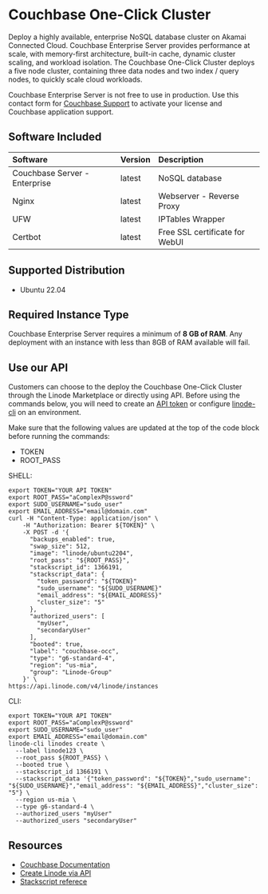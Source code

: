 # Couchbase One-Click Cluster

Deploy a highly available, enterprise NoSQL database cluster on Akamai Connected Cloud. Couchbase Enterprise Server provides performance at scale, with memory-first architecture, built-in cache, dynamic cluster scaling, and workload isolation. The Couchbase One-Click Cluster deploys a five node cluster, containing three data nodes and two index / query nodes, to quickly scale cloud workloads.

Couchbase Enterprise Server is not free to use in production. Use this contact form for [Couchbase Support](https://www.couchbase.com/pricing/) to activate your license and Couchbase application support. 

## Software Included

| Software  | Version   | Description   |
| :---      | :----     | :---          |
| Couchbase Server - Enterprise  | latest    | NoSQL database |
| Nginx     | latest    | Webserver - Reverse Proxy |
| UFW | latest | IPTables Wrapper |
| Certbot | latest | Free SSL certificate for WebUI |

## Supported Distribution

- Ubuntu 22.04 

## Required Instance Type

Couchbase Enterprise Server requires a minimum of **8 GB of RAM**. Any deployment with an instance with less than 8GB of RAM available will fail. 

## Use our API

Customers can choose to the deploy the Couchbase One-Click Cluster through the Linode Marketplace or directly using API. Before using the commands below, you will need to create an [API token](https://www.linode.com/docs/products/tools/linode-api/get-started/#create-an-api-token) or configure [linode-cli](https://www.linode.com/products/cli/) on an environment.

Make sure that the following values are updated at the top of the code block before running the commands:
- TOKEN
- ROOT_PASS

SHELL:
```
export TOKEN="YOUR API TOKEN"
export ROOT_PASS="aComplexP@ssword"
export SUDO_USERNAME="sudo_user"
export EMAIL_ADDRESS="email@domain.com"
curl -H "Content-Type: application/json" \
    -H "Authorization: Bearer ${TOKEN}" \
    -X POST -d '{
      "backups_enabled": true,
      "swap_size": 512,
      "image": "linode/ubuntu2204",
      "root_pass": "${ROOT_PASS}",
      "stackscript_id": 1366191,
      "stackscript_data": {
        "token_password": "${TOKEN}"
        "sudo_username": "${SUDO_USERNAME}"
        "email_address": "${EMAIL_ADDRESS}"
        "cluster_size": "5"
      },
      "authorized_users": [
        "myUser",
        "secondaryUser"
      ],
      "booted": true,
      "label": "couchbase-occ",
      "type": "g6-standard-4",
      "region": "us-mia",
      "group": "Linode-Group"
    }' \
https://api.linode.com/v4/linode/instances
```

CLI:
```
export TOKEN="YOUR API TOKEN"
export ROOT_PASS="aComplexP@ssword"
export SUDO_USERNAME="sudo_user"
export EMAIL_ADDRESS="email@domain.com"
linode-cli linodes create \
  --label linode123 \
  --root_pass ${ROOT_PASS} \
  --booted true \
  --stackscript_id 1366191 \
  --stackscript_data '{"token_password": "${TOKEN}","sudo_username": "${SUDO_USERNAME}","email_address": "${EMAIL_ADDRESS}","cluster_size": "5"} \
  --region us-mia \
  --type g6-standard-4 \
  --authorized_users "myUser"
  --authorized_users "secondaryUser"
```

## Resources

- [Couchbase Documentation](https://docs.couchbase.com/home/server.html)
- [Create Linode via API](https://www.linode.com/docs/api/linode-instances/#linode-create)
- [Stackscript referece](https://www.linode.com/docs/guides/writing-scripts-for-use-with-linode-stackscripts-a-tutorial/#user-defined-fields-udfs)